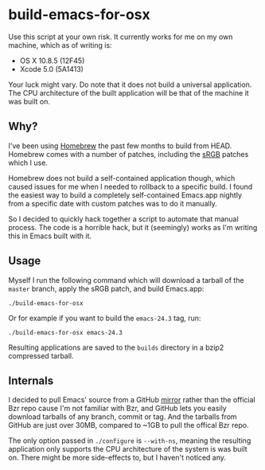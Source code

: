 # build-emacs-for-osx

Use this script at your own risk. It currently works for me on my own machine,
which as of writing is:

* OS X 10.8.5 (12F45)
* Xcode 5.0 (5A1413)

Your luck might vary. Do note that it does not build a universal application.
The CPU architecture of the built application will be that of the machine it
was built on.


## Why?

I've been using [Homebrew][] the past few
months to build from HEAD. Homebrew comes with a number of patches, including
the [sRGB][] patches which I use.

[homebrew]: http://mxcl.github.com/homebrew/
[srgb]: http://debbugs.gnu.org/cgi/bugreport.cgi?bug=8402

Homebrew does not build a self-contained application though, which caused
issues for me when I needed to rollback to a specific build. I found the
easiest way to build a completely self-contained Emacs.app nightly from a
specific date with custom patches was to do it manually.

So I decided to quickly hack together a script to automate that manual
process. The code is a horrible hack, but it (seemingly) works as I'm writing
this in Emacs built with it.


## Usage

Myself I run the following command which will download a tarball of the
`master` branch, apply the sRGB patch, and build Emacs.app:

    ./build-emacs-for-osx

Or for example if you want to build the `emacs-24.3` tag, run:

    ./build-emacs-for-osx emacs-24.3

Resulting applications are saved to the `builds` directory in a bzip2
compressed tarball.


## Internals

I decided to pull Emacs' source from a GitHub [mirror][repo] rather than the
official Bzr repo cause I'm not familiar with Bzr, and GitHub lets you easily
download tarballs of any branch, commit or tag. And the tarballs from GitHub
are just over 30MB, compared to ~1GB to pull the offical Bzr repo.

[repo]: https://github.com/mirrors/emacs

The only option passed in `./configure` is `--with-ns`, meaning the resulting
application only supports the CPU architecture of the system is was built on.
There might be more side-effects to, but I haven't noticed any.

